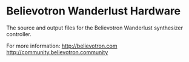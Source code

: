 # Believotron Wanderlust Hardware
The source and output files for the Believotron Wanderlust synthesizer controller.

For more information:
http://believotron.com
http://community.believotron.community
